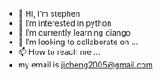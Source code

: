- 👋 Hi, I’m stephen
- 👀 I’m interested in python
- 🌱 I’m currently learning diango
- 💞️ I’m looking to collaborate on ...
- 📫 How to reach me ...
- my email is jicheng2005@gmail.com

<!---
jgw163163/jgw163163 is a ✨ special ✨ repository because its `README.md` (this file) appears on your GitHub profile.
You can click the Preview link to take a look at your changes.
--->
